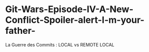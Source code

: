 # Git-Wars-Episode-IV-A-New-Conflict-Spoiler-alert-I-m-your-father-
La Guerre des Commits : LOCAL vs REMOTE
LOCAL
